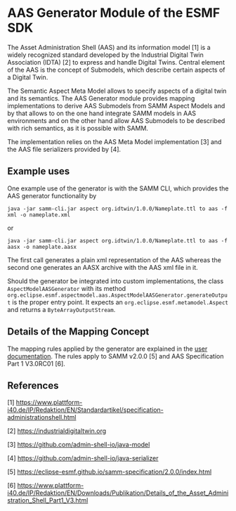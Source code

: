 # AAS Generator Module of the ESMF SDK

The Asset Administration Shell (AAS) and its information model [1] is a widely recognized standard developed by the 
Industrial Digital Twin Association (IDTA) [2] to express and handle Digital Twins. Central element of the AAS is 
the concept of Submodels, which describe certain aspects of a Digital Twin.

The Semantic Aspect Meta Model allows to specify aspects of a digital twin and its semantics. 
The AAS Generator module provides mapping implementations to derive AAS Submodels from SAMM Aspect Models
and by that allows to on the one hand integrate SAMM models in AAS environments and on the other hand allow 
AAS Submodels to be described with rich semantics, as it is possible with SAMM.

The implementation relies on the AAS Meta Model implementation [3] and the AAS file serializers provided by [4].

## Example uses
One example use of the generator is with the SAMM CLI, which provides the AAS generator functionality by
```
java -jar samm-cli.jar aspect org.idtwin/1.0.0/Nameplate.ttl to aas -f xml -o nameplate.xml
```
or
```
java -jar samm-cli.jar aspect org.idtwin/1.0.0/Nameplate.ttl to aas -f aasx -o nameplate.aasx
```
The first call generates a plain xml representation of the AAS whereas the second one generates an AASX archive
with the AAS xml file in it.
 
Should the generator be integrated into custom implementations, the class `AspectModelAASGenerator`
with its method `org.eclipse.esmf.aspectmodel.aas.AspectModelAASGenerator.generateOutput` is the 
proper entry point. It expects an `org.eclipse.esmf.metamodel.Aspect` and returns a 
`ByteArrayOutputStream`.


## Details of the Mapping Concept
The mapping rules applied by the generator are explained in the [user documentation](https://eclipse-esmf.github.io/esmf-developer-guide/tooling-guide/java-aspect-tooling.html#mapping-aas).
The rules apply to SAMM v2.0.0 [5] and  AAS Specification Part 1 V3.0RC01 [6].


## References
[1] https://www.plattform-i40.de/IP/Redaktion/EN/Standardartikel/specification-administrationshell.html

[2] https://industrialdigitaltwin.org

[3] https://github.com/admin-shell-io/java-model

[4] https://github.com/admin-shell-io/java-serializer

[5] https://eclipse-esmf.github.io/samm-specification/2.0.0/index.html

[6] https://www.plattform-i40.de/IP/Redaktion/EN/Downloads/Publikation/Details_of_the_Asset_Administration_Shell_Part1_V3.html
